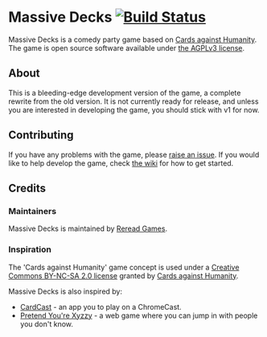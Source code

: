 # Massive Decks [![Build Status](https://travis-ci.org/Lattyware/massivedecks.svg?branch=v2)](https://travis-ci.org/Lattyware/massivedecks)

Massive Decks is a comedy party game based on [Cards against Humanity][cah]. The game is open source software available 
under [the AGPLv3 license][license].

[cah]: https://cardsagainsthumanity.com/
[license]: https://github.com/Lattyware/massivedecks/blob/master/LICENSE

## About

This is a bleeding-edge development version of the game, a complete rewrite from the old version. It is not currently 
ready for release, and unless you are interested in developing the game, you should stick with v1 for now.

## Contributing

If you have any problems with the game, please [raise an issue][issue]. If you would like to help develop the game, 
check [the wiki][wiki] for how to get started.

[issue]: https://github.com/Lattyware/massivedecks/issues/new
[wiki]: https://github.com/Lattyware/massivedecks/wiki

## Credits

### Maintainers

Massive Decks is maintained by [Reread Games][reread].

[reread]: https://www.rereadgames.com/

### Inspiration

The 'Cards against Humanity' game concept is used under a [Creative Commons BY-NC-SA 2.0 license][cah-license] granted 
by [Cards against Humanity][cah].

[cah-license]: https://creativecommons.org/licenses/by-nc-sa/2.0/

Massive Decks is also inspired by:
* [CardCast][cardcast] - an app you to play on a ChromeCast.
* [Pretend You're Xyzzy][xyzzy] - a web game where you can jump in with people you don't know.

[cardcast]: https://www.cardcastgame.com/
[xyzzy]: http://pretendyoure.xyz/zy/
